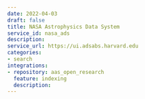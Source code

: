 ```yaml
---
date: 2022-04-03
draft: false
title: NASA Astrophysics Data System
service_id: nasa_ads
description:
service_url: https://ui.adsabs.harvard.edu
categories:
- search
integrations:
- repository: aas_open_research
  feature: indexing
  description:
---
```



